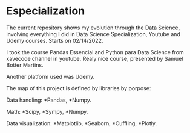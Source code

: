 # Especialization
The current repository shows my evolution through the Data Science, involving everything I did in Data Science Specialization, Youtube and Udemy courses. Starts on 02/14/2022.

I took the course Pandas Essencial and Python para Data Science from xavecode channel in youtube. Realy nice course, presented by Samuel Botter Martins.

Another platform used was Udemy.

The map of this project is defined by libraries by porpose:
  
  Data handling:
  *Pandas,
  *Numpy.
  
  Math:
  *Scipy,
  *Sympy,
  *Numpy.
  
  Data visualization:
  *Matplotlib,
  *Seaborn,
  *Cuffling,
  *Plotly.
